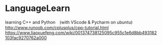 # LanguageLearn
learning C++ and Python　(with VScode & Pycharm on ubuntu)
http://www.runoob.com/cplusplus/cpp-tutorial.html
https://www.liaoxuefeng.com/wiki/001374738125095c955c1e6d8bb493182103fac9270762a000
